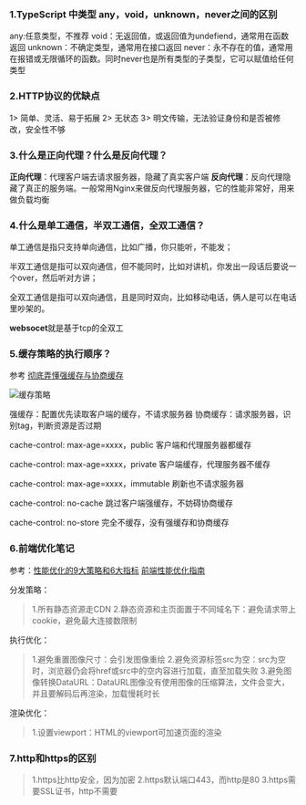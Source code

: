 ### 1.TypeScript 中类型 any，void，unknown，never之间的区别

  any:任意类型，不推荐
  void：无返回值，或返回值为undefiend，通常用在函数返回
  unknown：不确定类型，通常用在接口返回
  never：永不存在的值，通常用在报错或无限循环的函数。同时never也是所有类型的子类型，它可以赋值给任何类型


### 2.HTTP协议的优缺点

  1> 简单、灵活、易于拓展
  2> 无状态
  3> 明文传输，无法验证身份和是否被修改，安全性不够

### 3.什么是正向代理？什么是反向代理？

  **正向代理**：代理客户端去请求服务器，隐藏了真实客户端
  **反向代理**：反向代理隐藏了真正的服务端。一般常用Nginx来做反向代理服务器，它的性能非常好，用来做负载均衡

### 4.什么是单工通信，半双工通信，全双工通信？

  单工通信是指只支持单向通信，比如广播，你只能听，不能发；

  半双工通信是指可以双向通信，但不能同时，比如对讲机，你发出一段话后要说一个over，然后听对方讲；

  全双工通信是指可以双向通信，且是同时双向，比如移动电话，俩人是可以在电话里吵架的。

  **websocet**就是基于tcp的全双工


### 5.缓存策略的执行顺序？

  参考 [彻底弄懂强缓存与协商缓存](https://www.jianshu.com/p/9c95db596df5)

  ![缓存策略](https://p1-juejin.byteimg.com/tos-cn-i-k3u1fbpfcp/9f245496e62f4d1f96f48363512267cc~tplv-k3u1fbpfcp-watermark.image)

  强缓存：配置优先读取客户端的缓存，不请求服务器
  协商缓存：请求服务器，识别tag，判断资源是否过期

  cache-control: max-age=xxxx，public
  客户端和代理服务器都缓存

  cache-control: max-age=xxxx，private
  客户端缓存，代理服务器不缓存

  cache-control: max-age=xxxx，immutable
  刷新也不请求服务器

  cache-control: no-cache
  跳过客户端强缓存，不妨碍协商缓存

  cache-control: no-store
  完全不缓存，没有强缓存和协商缓存


### 6.前端优化笔记

  参考：[性能优化的9大策略和6大指标](https://juejin.cn/post/6981673766178783262)
       [前端性能优化指南](https://segmentfault.com/a/1190000020867090)

  分发策略：

  > 1.所有静态资源走CDN
  > 2.静态资源和主页面置于不同域名下：避免请求带上cookie，避免最大连接数限制

  执行优化：

  > 1.避免重置图像尺寸：会引发图像重绘
  > 2.避免资源标签src为空：src为空时，浏览器仍会将href或src中的空内容进行加载，直至加载失败
  > 3.避免图像转换DataURL：DataURL图像没有使用图像的压缩算法，文件会变大，并且要解码后再渲染，加载慢耗时长

  渲染优化：

  > 1.设置viewport：HTML的viewport可加速页面的渲染


### 7.http和https的区别

  > 1.https比http安全，因为加密
  > 2.https默认端口443，而http是80
  > 3.https需要SSL证书，http不需要
  

